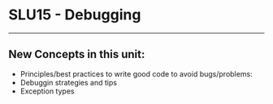 # SLU15 - Debugging

***

## New Concepts in this unit:

- Principles/best practices to write good code to avoid bugs/problems:
- Debuggin strategies and tips
- Exception types
